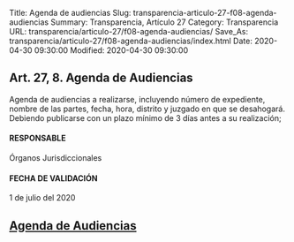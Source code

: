 Title: Agenda de audiencias
Slug: transparencia-articulo-27-f08-agenda-audiencias
Summary: Transparencia, Artículo 27
Category: Transparencia
URL: transparencia/articulo-27/f08-agenda-audiencias/
Save_As: transparencia/articulo-27/f08-agenda-audiencias/index.html
Date: 2020-04-30 09:30:00
Modified: 2020-04-30 09:30:00


## Art. 27, 8. Agenda de Audiencias 

Agenda de audiencias a realizarse, incluyendo número de expediente, nombre de las partes, fecha, hora, distrito y juzgado en que se desahogará. Debiendo publicarse con un plazo mínimo de 3 días antes a su realización;

#### RESPONSABLE

Órganos Jurisdiccionales 

#### FECHA DE VALIDACIÓN

1 de julio del 2020

## [Agenda de Audiencias](https://www.pjecz.gob.mx/consultas/agenda-audiencias/)


